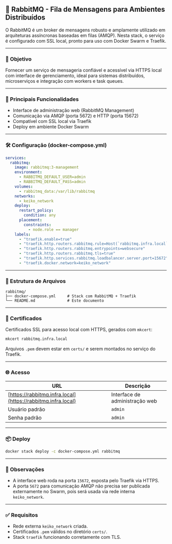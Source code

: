 ## 🐰 RabbitMQ - Fila de Mensagens para Ambientes Distribuídos

O RabbitMQ é um broker de mensagens robusto e amplamente utilizado em arquiteturas assíncronas baseadas em filas (AMQP). Nesta stack, o serviço é configurado com SSL local, pronto para uso com Docker Swarm e Traefik.

---

### 🎯 Objetivo

Fornecer um serviço de mensageria confiável e acessível via HTTPS local com interface de gerenciamento, ideal para sistemas distribuídos, microserviços e integração com workers e task queues.

---

### 🧩 Principais Funcionalidades

* Interface de administração web (RabbitMQ Management)
* Comunicação via AMQP (porta 5672) e HTTP (porta 15672)
* Compatível com SSL local via Traefik
* Deploy em ambiente Docker Swarm

---

### 🛠️ Configuração (docker-compose.yml)

```yaml
services:
  rabbitmq:
    image: rabbitmq:3-management
    environment:
      - RABBITMQ_DEFAULT_USER=admin
      - RABBITMQ_DEFAULT_PASS=admin
    volumes:
      - rabbitmq_data:/var/lib/rabbitmq
    networks:
      - keiko_network
    deploy:
      restart_policy:
        condition: any
      placement:
        constraints:
          - node.role == manager
    labels:
      - "traefik.enable=true"
      - "traefik.http.routers.rabbitmq.rule=Host(`rabbitmq.infra.local`)"
      - "traefik.http.routers.rabbitmq.entrypoints=websecure"
      - "traefik.http.routers.rabbitmq.tls=true"
      - "traefik.http.services.rabbitmq.loadbalancer.server.port=15672"
      - "traefik.docker.network=keiko_network"
```

---

### 📁 Estrutura de Arquivos

```
rabbitmq/
├── docker-compose.yml     # Stack com RabbitMQ + Traefik
└── README.md              # Este documento
```

---

### 🔐 Certificados

Certificados SSL para acesso local com HTTPS, gerados com `mkcert`:

```bash
mkcert rabbitmq.infra.local
```

Arquivos `.pem` devem estar em `certs/` e serem montados no serviço do Traefik.

---

### 🌐 Acesso

| URL                                                          | Descrição                      |
| ------------------------------------------------------------ | ------------------------------ |
| [https://rabbitmq.infra.local](https://rabbitmq.infra.local) | Interface de administração web |
| Usuário padrão                                               | `admin`                        |
| Senha padrão                                                 | `admin`                        |

---

### 📦 Deploy

```bash
docker stack deploy -c docker-compose.yml rabbitmq
```

---

### 📎 Observações

* A interface web roda na porta `15672`, exposta pelo Traefik via HTTPS.
* A porta `5672` para comunicação AMQP não precisa ser publicada externamente no Swarm, pois será usada via rede interna `keiko_network`.

---

### ✅ Requisitos

* Rede externa `keiko_network` criada.
* Certificados `.pem` válidos no diretório `certs/`.
* Stack `traefik` funcionando corretamente com TLS.

